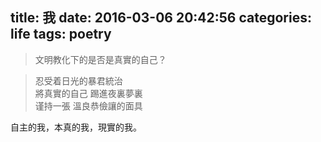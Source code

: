 title: 我
date: 2016-03-06 20:42:56
categories: life
tags: poetry
---

> 文明教化下的是否是真實的自己？

<!--more-->

<blockquote class="blockquote-center">
忍受着日光的暴君統治<br>
將真實的自己 踢進夜裏夢裏<br>
谨持一張 溫良恭儉讓的面具
</blockquote>

自主的我，本真的我，現實的我。